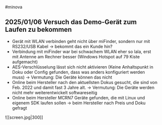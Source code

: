 #minova
## 2025/01/06 Versuch das Demo-Gerät zum Laufen zu bekommen

- Gerät mit WLAN verbinden geht nicht über miFinder, sondern nur mit RS232/USB Kabel -> bekommt das ein Kunde hin?
- Verbindung mit miFinder war bei schwachem WLAN eher so lala, erst mit Antenne am Rechner besser (Windows Hotspot auf 79 Kiste aufgemacht)
- AES-Verschlüsselung lässt sich nicht aktivieren (Keine Anhaltspunkt in Doku oder Config gefunden, dass was anders konfiguriert werden muss) -> Vermutung: Die Geräte können das nicht
- Online beim Hersteller nach den aktuellsten Dokus gesucht, die sind von Feb. 2022 und damit fast 3 Jahre alt. -> Vermutung: Die Geräte werden nicht mehr weiterentwickelt softwareseitig
- Online beim Hersteller MCRN7 Geräte gefunden, die mit Linux und eigenem SDK laufen sollen -> beim Hersteller nach Preis und Doku gefragt

![[screen.jpg|300]]